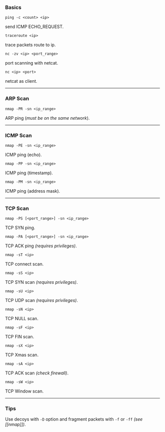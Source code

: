 ### Basics
```
ping -c <count> <ip>
```
send ICMP ECHO_REQUEST.
```
traceroute <ip>
```
trace packets route to ip.
```
nc -zv <ip> <port_range>
```
port scanning with netcat.
```
nc <ip> <port>
```
netcat as client.
___
### ARP Scan
```
nmap -PR -sn <ip_range>
```
ARP ping (_must be on the same network_).
___
### ICMP Scan
```
nmap -PE -sn <ip_range>
```
ICMP ping (echo).
```
nmap -PP -sn <ip_range>
```
ICMP ping (timestamp).
```
nmap -PM -sn <ip_range>
```
ICMP ping (address mask).
___
### TCP Scan
```
nmap -PS [<port_range>] -sn <ip_range>
```
TCP SYN ping.
```
nmap -PA [<port_range>] -sn <ip_range>
```
TCP ACK ping _(requires privileges)_.
```
nmap -sT <ip>
```
TCP connect scan.
```
nmap -sS <ip>
```
TCP SYN scan _(requires privileges)_.
```
nmap -sU <ip>
```
TCP UDP scan _(requires privileges)_.
```
nmap -sN <ip>
```
TCP NULL scan.
```
nmap -sF <ip>
```
TCP FIN scan.
```
nmap -sX <ip>
```
TCP Xmas scan.
```
nmap -sA <ip>
```
TCP ACK scan _(check firewall)_.
```
nmap -sW <ip>
```
TCP Window scan.
___
### Tips
Use decoys with `-D` option and fragment packets with `-f` or `-ff` _(see [[nmap]])_.